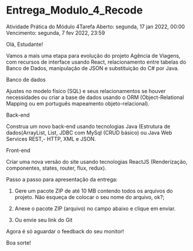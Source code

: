 # Entrega_Modulo_4_Recode
 





Atividade Prática do Módulo 4Tarefa
Aberto: segunda, 17 jan 2022, 00:00
Vencimento: segunda, 7 fev 2022, 23:59




Olá, Estudante!  

Vamos a mais uma etapa para evolução do projeto Agência de Viagens, com recursos de interface usando React, relacionamento entre tabelas do Banco de Dados, manipulação de JSON e substituição do C# por Java. 

 Banco de dados  

Ajustes no modelo físico (SQL) e seus relacionamentos se houver necessidades ou criar a base de dados usando o ORM (Object-Relational Mapping ou em português mapeamento objeto-relacional).  

  

Back-end  

Construa um novo back-end usando tecnologias Java (Estrutura de dados(ArrayList, List, JDBC com MySql (CRUD básico) ou Java Web Services REST,- HTTP,  XML e JSON. 

  Front-end 

 

Criar uma nova versão do site usando tecnologias ReactJS (Renderização, componentes, states, router, flux, redux). 

 

Passo a passo para apresentação da entrega: 

1. Gere um pacote ZIP de até 10 MB contendo todos os arquivos do projeto. Não esqueça de colocar o seu nome do arquivo, ok?; 

2.  Anexe o pacote ZIP (arquivo) no campo abaixo e clique em enviar.  

3. Ou envie seu link do Git

 

Agora é só aguardar o feedback do seu monitor!  

 

Boa sorte! 